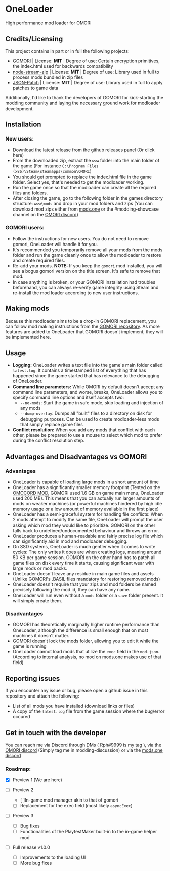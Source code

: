 # OneLoader
High performance mod loader for OMORI

## Credits/Licensing
This project contains in part or in full the following projects:

- [GOMORI](https://github.com/gilbert142/gomori) | License: **MIT** | Degree of use: Certain encryption primitives, the index.html used for backwards compatibility
- [node-stream-zip](https://github.com/antelle/node-stream-zip) | License: **MIT** | Degree of use: Library used in full to process mods bundled in zip files
- [JSON-Patch](https://github.com/Starcounter-Jack/JSON-Patch) | License: **MIT** | Degree of use: Library used in full to apply patches to game data

Additionally, I'd like to thank the developers of GOMORI for kick-starting the modding community and laying the necessary ground work for modloader development.

## Installation
### New users:
- Download the latest release from the github releases panel (Or click here)
- From the downloaded zip, extract the `www` folder into the main folder of the game (For instance `C:\Program Files (x86)\Steam\steamapps\common\OMORI`)
- You should get prompted to replace the index.html file in the game folder. Select yes, that's needed to get the modloader working.
- Run the game once so that the modloader can create all the required files and folders.
- After closing the game, go to the following folder in the games directory structure: `www\mods` and drop in your mod folders and zips (You can download mod zips either from [mods.one](https://mods.one) or the #modding-showcase channel on the [OMORI discord](https://discord.gg/omori))

### GOMORI users:
- Follow the instructions for new users. You do not need to remove gomori, OneLoader will handle it for you.
- It's recommended you temporarily remove all your mods from the mods folder and run the game cleanly once to allow the modloader to restore and create required files.
- Re-add your mods. **NOTE:** If you keep the `gomori` mod installed, you will see a bogus gomori version on the title screen. It's safe to remove that mod.
- In case anything is broken, or your GOMORI installation had troubles beforehand, you can always re-verify game integrity using Steam and re-install the mod loader according to new user instructions.

## Making mods
Because this modloader aims to be a drop-in GOMORI replacement, you can follow mod making instructions from the [GOMORI repository](https://github.com/gilbert142/gomori). As more features are added to OneLoader that GOMORI doesn't implement, they will be implemented here.

## Usage
- **Logging:** OneLoader writes a text file into the game's main folder called `latest.log`. It contains a timestamped list of everything that has happened since the game started that has relevance to the debugging of OneLoader.
- **Command line parameters:** While OMORI by default doesn't accept any command line parameters, and worse, breaks, OneLoader allows you to specify command line options and itself accepts two:
  - `--no-mods`: Start the game in safe mode, skip loading and injection of any mods
  - `--dump-overlay`: Dumps all "built" files to a directory on disk for debugging purposes. Can be used to create modloader-less mods that simply replace game files
- **Conflict resolution:** When you add any mods that conflict with each other, please be prepared to use a mouse to select which mod to prefer during the conflict resolution step.

## Advantages and Disadvantages vs GOMORI
### Advantages
- OneLoader is capable of loading large mods in a short amount of time
- OneLoader has a significantly smaller memory footprint (Tested on the [OMOCORD MOD](https://mods.one/mod/omocord), GOMORI used 1.6 GB on game main menu, OneLoader used 200 MB). This means that you can actually run larger amounts of mods on weaker machines (or powerful machines hindered by high idle memory usage or a low amount of memory available in the first place)
- OneLoader has a semi-graceful system for handling file conflicts: When 2 mods attempt to modify the same file, OneLoader will prompt the user asking which mod they would like to prioritize. GOMORI on the other falls back to undefined/undocumented behaviour and throws an error.
- OneLoader produces a human-readable and fairly precise log file which can significantly aid in mod and modloader debugging.
- On SSD systems, OneLoader is much gentler when it comes to write cycles: The only writes it does are when creating logs, meaning around 50 KB per game session. GOMORI on the other hand has to patch all game files on disk every time it starts, causing significant wear with large mods or mod packs.
- OneLoader doesn't leave any residue in main game files and assets (Unlike GOMORI's .BASIL files mandatory for restoring removed mods)
- OneLoader doesn't require that your zips and mod folders be named precisely following the mod id, they can have any name.
- OneLoader will run even without a `mods` folder or a `save` folder present. It will simply create them.

### Disadvantages
- GOMORI has theoretically marginally higher runtime performance than OneLoader, although the difference is small enough that on most machines it doesn't matter.
- GOMORI doesn't lock the mods folder, allowing you to edit it while the game is running
- OneLoader cannot load mods that utilize the `exec` field in the `mod.json`. (According to internal analysis, no mod on mods.one makes use of that field)

## Reporting issues
If you encounter any issue or bug, please open a github issue in this repository and attach the following:
- List of all mods you have installed (download links or files)
- A copy of the `latest.log` file from the game session where the bug/error occured

## Get in touch with the developer
You can reach me via Discord through DMs ( Rph#9999 is my tag ), via the [OMORI discord](https://discord.gg/omori) (Simply tag me in modding-discussion) or via the [mods.one discord](https://discord.gg/EDTMF85Hnp)

### Roadmap:
- [x] Preview 1 (We are here)

- [ ] Preview 2 
  - [ ]In-game mod manager akin to that of gomori
  - [ ] Replacement for the exec field (most likely `asyncExec`)

- [ ] Preview 3
  - [ ] Bug fixes
  - [ ] Functionalities of the PlaytestMaker built-in to the in-game helper mod
- [ ] Full release v1.0.0
  - [ ] Improvements to the loading UI
  - [ ] More bug fixes
